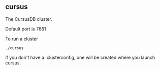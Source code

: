 ## cursus
The CursusDB cluster.


Default port is 7681

To run a cluster 
``` 
./cursus
```

if you don't have a .clusterconfig, one will be created where you launch cursus.